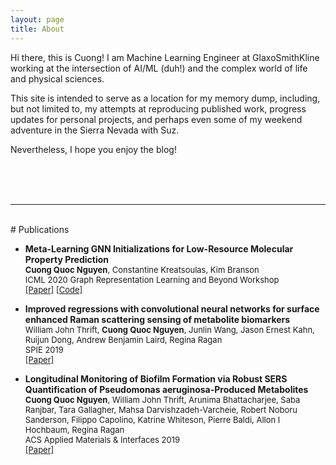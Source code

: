 ```yaml
---
layout: page
title: About
---
```

<!-- <div class="circularProfilePic"></div> -->

<!-- <p class="message">
  Hey there! This page is included as an example. Feel free to customize it for your own use upon downloading. Carry on!
</p> -->

<!-- <div class="CircularProfilePic"></div> -->

Hi there, this is Cuong! I am Machine Learning Engineer at GlaxoSmithKline working at the intersection of AI/ML (duh!) and the complex world of life and physical sciences. 

This site is intended to serve as a location for my memory dump, including, but not limited to, my attempts at reproducing published work, progress updates for personal projects, and perhaps even some of my weekend adventure in the Sierra Nevada with Suz. 

Nevertheless, I hope you enjoy the blog!

<br><br><br>

___
<br>
# Publications
<ul>
  <li>
    <p>
    <b>Meta-Learning GNN Initializations for Low-Resource Molecular Property Prediction</b><br/>
    <font size="2"><b>Cuong Quoc Nguyen</b>, Constantine Kreatsoulas, Kim Branson<br/>
    ICML 2020 Graph Representation Learning and Beyond Workshop<br/>
    <a href="https://arxiv.org/abs/2003.05996">[Paper]</a> <a href="https://github.com/GSK-AI/meta-learning-qsar">[Code]</a> </font>
    </p>
  </li>
  <li>
    <p>
    <b>Improved regressions with convolutional neural networks for surface enhanced Raman scattering sensing of metabolite biomarkers</b><br/>
    <font size="2">William John Thrift, <b>Cuong Quoc Nguyen</b>, Junlin Wang, Jason Ernest Kahn, Ruijun Dong, Andrew Benjamin Laird, Regina Ragan<br/>
    SPIE 2019<br/>
    <a href="https://doi.org/10.1117/12.2535410">[Paper]</a> </font>
    </p>
  </li>
  <li>
    <p>
    <b>Longitudinal Monitoring of Biofilm Formation via Robust SERS Quantification of Pseudomonas aeruginosa-Produced Metabolites</b><br/>
    <font size="2"><b>Cuong Quoc Nguyen</b>, William John Thrift, Arunima Bhattacharjee, Saba Ranjbar, Tara Gallagher, Mahsa Darvishzadeh-Varcheie, Robert Noboru Sanderson, Filippo Capolino, Katrine Whiteson, Pierre Baldi, Allon I Hochbaum, Regina Ragan<br/>
    ACS Applied Materials & Interfaces 2019<br/>
    <a href="https://pubs.acs.org/doi/full/10.1021/acsami.7b18592">[Paper]</a></font>
    </p>
  </li>   
</ul>